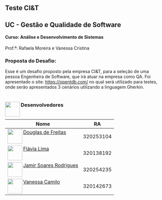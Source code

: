 ## Teste CI&T

## UC - Gestão e Qualidade de Software
#### Curso: Análise e Desenvolvimento de Sistemas
Prof.ª: Rafaela Moreira e Vanessa Cristina

### Proposta do Desafio:
Esse é um desafio proposto pela empresa CI&T, para a seleção de uma pessoa Engenheira de Software, que irá atuar na empresa como QA.
Foi apresentado o site: https://opentdb.com/ no qual será utilizado para testes, onde serão apresentados 3 cenários utilizando a linguagem Gherkin.<br><br>

### Desenvolvedores <a href="url"><img src="https://www.pngfind.com/pngs/m/40-405156_github-octocat-logo-black-and-white-transparent-github.png" align="left" height="48" width="48" ></a> <br><br>

Nome      |   RA        
--------- | ------
<a href="url"><img src="https://avatars.githubusercontent.com/u/84482753?v=4" align="left" height="48" width="48" ></a> <a href="https://github.com/DGfreits">Douglas de Freitas</a>     | 320253104
<a href="url"><img src="https://avatars.githubusercontent.com/u/79949743?v=4" align="left" height="48" width="48" ></a> <a href="https://github.com/FlaviaSilvaLima">Flávia Lima</a>    | 320138192
<a href="url"><img src="https://avatars.githubusercontent.com/u/81266345?v=4" align="left" height="48" width="48" ></a> <a href="https://github.com/JamirSoares">Jamir Soares Rodrigues</a>   | 320254235
<a href="url"><img src="https://user-images.githubusercontent.com/80373600/144726992-9b32b16b-91cd-41f3-bb77-403dfc06d1f8.png" align="left" height="48" width="48" ></a> <a href="https://github.com/VanessaCamilo">Vanessa Camilo</a>  | 320142673


